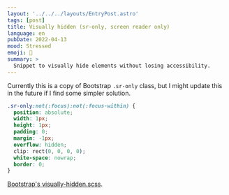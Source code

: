 ```yaml
---
layout: '../../../layouts/EntryPost.astro'
tags: [post]
title: Visually hidden (sr-only, screen reader only)
language: en
pubDate: 2022-04-13
mood: Stressed
emoji: 🫣
summary: >
  Snippet to visually hide elements without losing accessibility.
---
```


Currently this is a copy of Bootstrap `.sr-only` class, but I might update this
in the future if I find some simpler solution.

```css
.sr-only:not(:focus):not(:focus-within) {
  position: absolute;
  width: 1px;
  height: 1px;
  padding: 0;
  margin: -1px;
  overflow: hidden;
  clip: rect(0, 0, 0, 0);
  white-space: nowrap;
  border: 0;
}
```

[Bootstrap's visually-hidden.scss](https://github.com/twbs/bootstrap/blob/1df098361cac04217d6a464c80e890c4335ecb5c/scss/mixins/_visually-hidden.scss).
